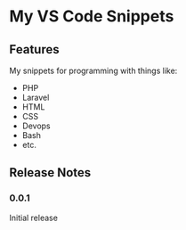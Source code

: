 # My VS Code Snippets

## Features

My snippets for programming with things like:

* PHP
* Laravel
* HTML
* CSS
* Devops
* Bash
* etc.

## Release Notes

### 0.0.1

Initial release

